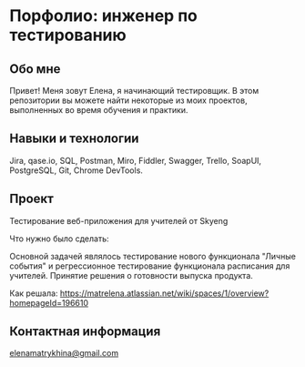 # Порфолио: инженер по тестированию
## Обо мне
Привет! Меня зовут Елена, я начинающий тестировщик.
В этом репозитории вы можете найти некоторые из моих проектов, выполненных во время обучения и практики.
## Навыки и технологии
Jira, qase.io, SQL, Postman, Miro, Fiddler, Swagger, Trello,
SoapUI, PostgreSQL, Git, Chrome DevTools.
## Проект
Тестирование веб-приложения для учителей от Skyeng

Что нужно было сделать:

Основной задачей являлось тестирование нового функционала "Личные события" и регрессионное тестирование функционала расписания для учителей. Принятие решения о готовности выпуска продукта.

Как решала: 
https://matrelena.atlassian.net/wiki/spaces/1/overview?homepageId=196610

## Контактная информация

elenamatrykhina@gmail.com
